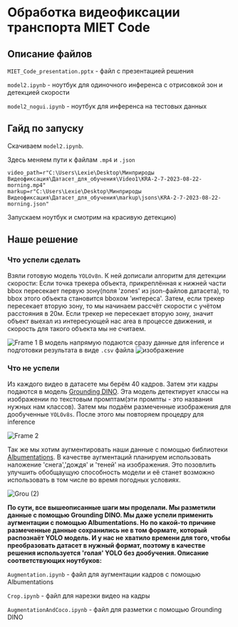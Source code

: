 # Обработка видеофиксации транспорта MIET Code

## Описание файлов
```MIET_Code_presentation.pptx``` - файл с презентацией решения

```model2.ipynb``` - ноутбук для одиночного инференса с отрисовкой зон и детекцией скорости

```model2_nogui.ipynb``` - ноутбук для инференса на тестовых данных

## Гайд по запуску
Скачиваем ```model2.ipynb```. 

Здесь меняем пути к файлам ```.mp4``` и ```.json```
```
video_path=r"C:\Users\Lexie\Desktop\Минприроды Видеофиксация\Датасет_для_обучения\Video1\KRA-2-7-2023-08-22-morning.mp4"
markup=r"C:\Users\Lexie\Desktop\Минприроды Видеофиксация\Датасет_для_обучения\markup\jsons\KRA-2-7-2023-08-22-morning.json"
```
Запускаем ноутбук и смотрим на красивую детекцию)
## Наше решение 
### Что успели сделать
Взяли готовую модель ```YOLOv8n```. К ней дописали алгоритм для детекции скорости: Если точка трекера объекта, прикреплённая к нижней части bbox пересекает первую  зону(поля 'zones' из json-файлов датасета), то bbox этого объекта становится bboxом 'интереса'. Затем, если трекер пересекает вторую зону, то мы начинаем рассчёт скорости с учётом расстояния в 20м. Если трекер не пересекает вторую зону, значит объект выехал из интересующей нас area в процессе движения, и скорость для такого объекта мы не считаем.

![Frame 1](https://github.com/Nikevich/Hak_MIET_Code/assets/111390447/056cb845-74eb-4934-ad30-0032bfd61a90)
В модель напрямую подаются сразу данные для inference и подготовки результата в виде ```.csv``` файла
![изображение](https://github.com/Nikevich/Hak_MIET_Code/assets/111390447/045cc763-b62f-43a8-9db7-2112b8452881)


### Что не успели
Из каждого видео в датасете мы берём 40 кадров. Затем эти кадры подаются в модель [Grounding DINO](https://github.com/IDEA-Research/GroundingDINO). Эта модель детектирует классы на изображении по текстовым промптам(эти промпты - это названия нужных нам классов). Затем мы подаём размеченные изображения для дообученные ```YOLOv8s```. После этого мы повторяем процедру для inference

![Frame 2](https://github.com/Nikevich/Hak_MIET_Code/assets/111390447/f050a325-7fd6-4958-9e00-367c9a29f92e)

Так же мы хотим аугментировать наши данные с помощью библиотеки [Albumentations](https://github.com/albumentations-team/albumentations). В качестве аугментаций планируем использовать наложение 'снега','дождя' и 'теней' на изображения. Это позовлить улучшить обобщаущую способность модели и её станет возможно использовать в том числе во время погодных условиях. 

![Grou (2)](https://github.com/Nikevich/Hak_MIET_Code/assets/111390447/83c8b8fe-3b7a-422e-a86e-191179fd5175)

**По сути, все вышеописанные шаги мы проделали. Мы разметили данные с помощью Grounding DINO. Мы даже успели применить аугментации с помощью Albumentations. Но по какой-то причине размеченные данные сохранились не в том формате, который распознаёт YOLO модель. И у нас не хватило времени для того, чтобы преобразовать датасет в нужный формат, поэтому в качестве решения используется 'голая' YOLO без дообучения. Описание соответствующих ноутбуков:**

```Augmentation.ipynb``` - файл для аугментации кадров с помощью Albumentations

```Crop.ipynb``` - файл для нарезки видео на кадры 

```AugmentationAndCoco.ipynb``` - файл для разметки с помощью Grounding DINO
